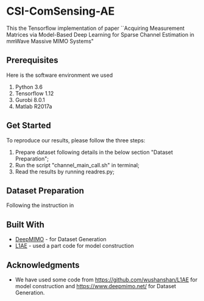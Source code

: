 # CSI-ComSensing-AE

This the Tensorflow implementation of paper ``Acquiring Measurement Matrices via Model-Based Deep Learning for Sparse Channel Estimation in mmWave Massive MIMO Systems"


## Prerequisites
Here is the software environment we used
1. Python 3.6 
2. Tensorflow 1.12
3. Gurobi 8.0.1
4. Matlab R2017a

## Get Started

To reproduce our results, please follow the three steps:
1. Prepare dataset following details in the below section "Dataset Preparation";  
2. Run the script "channel_main_call.sh" in terminal;
3. Read the results by running readres.py;

## Dataset Preparation
Following the instruction in 

## Built With

* [DeepMIMO](https://www.deepmimo.net/) - for Dataset Generation
* [L1AE](https://github.com/wushanshan/L1AE) - used a part code for model construction 

## Acknowledgments

* We have used some code from https://github.com/wushanshan/L1AE for model construction and https://www.deepmimo.net/ for Dataset Generation.
